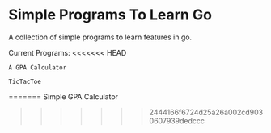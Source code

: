 # Simple Programs To Learn Go
 A collection of simple programs to learn features in go.
 
 Current Programs:
<<<<<<< HEAD
 
    A GPA Calculator

    TicTacToe
=======
    Simple GPA Calculator
>>>>>>> 2444166f6724d25a26a002cd9030607939dedccc

